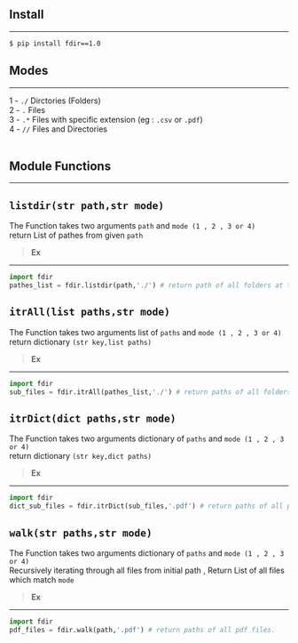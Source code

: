 ## **Install** <br>
----

```
$ pip install fdir==1.0
```

## **Modes** <br>
-------
 1 - ``./`` Dirctories (Folders) <br>
 2 - ``.``  Files <br>
 3 - ``.*`` Files with specific extension (eg : ``.csv`` or ``.pdf``)<br>
 4 - ``//`` Files and Directories <br><br>

## **Module Functions**<br>
----
## **``listdir(str path,str mode)``**<br>
The Function takes two arguments ``path`` and ``mode (1 , 2 , 3 or 4)`` <br>
return List of pathes from given ``path``<br>
> **Ex**
------
```python
import fdir
pathes_list = fdir.listdir(path,'./') # return path of all folders at the current directory as same as (os.listdir)

```

## **``itrAll(list paths,str mode)``**<br>
The Function takes two arguments list of ``paths`` and ``mode (1 , 2 , 3 or 4)`` <br>
return dictionary ``(str key,list paths)``<br>
> **Ex** 
------
```python
import fdir
sub_files = fdir.itrAll(pathes_list,'./') # return paths of all folders for each path at list

```

## **``itrDict(dict paths,str mode)``**<br>
The Function takes two arguments dictionary of ``paths`` and ``mode (1 , 2 , 3 or 4)`` <br>
return dictionary ``(str key,dict paths)``<br>
> **Ex** 
------
```python
import fdir
dict_sub_files = fdir.itrDict(sub_files,'.pdf') # return paths of all pdf files for each list of paths at dictionary

```
## **``walk(str paths,str mode)``**<br>
The Function takes two arguments dictionary of ``paths`` and ``mode (1 , 2 , 3 or 4)`` <br>
Recursively iterating through all files from initial path , Return List of all files which match ``mode`` <br>
> **Ex** 
------
```python
import fdir
pdf_files = fdir.walk(path,'.pdf') # return paths of all pdf files.
```
